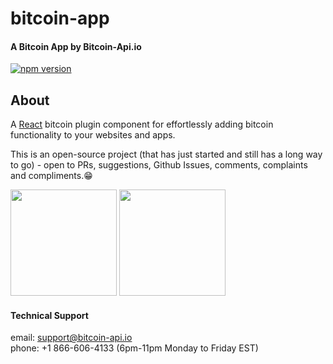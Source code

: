# bitcoin-app

#### A Bitcoin App by Bitcoin-Api.io

[![npm version](https://badge.fury.io/js/bitcoin-app.svg)](https://badge.fury.io/js/bitcoin-app)


## About
A [React](https://reactjs.org/) bitcoin plugin component for effortlessly 
adding bitcoin functionality to your websites and apps.

This is an open-source project (that has just started and still has a long way to go) - 
open to PRs, suggestions, Github Issues, comments, complaints and compliments.😁

<p float="left">
  <img src="https://bitcoin-api.s3.amazonaws.com/images/demo/app/app_screenshot_1.png" width="170" />
  <img src="https://bitcoin-api.s3.amazonaws.com/images/demo/app/app_screenshot_2.png" width="170" />
</p>


#### Technical Support 
email: support@bitcoin-api.io  
phone: +1 866-606-4133 (6pm-11pm Monday to Friday EST)